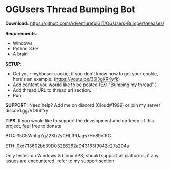 # OGUsers Thread Bumping Bot

__Download:__ https://github.com/AdventurefulGIT/OGUsers-Bumper/releases/

__Requirements__:
- Windows
- Python 3.6+
- A brain

__SETUP__:
- Get your mybbuser cookie, if you don't know how to get your cookie, here's an example: (https://youtu.be/36l3gKRKyfk)
- Add content you would like to be posted (EX: "Bumping my thread" )
- Add thread URL to thread url section.
- Run

__SUPPORT__:
Need help? Add me on discord (Cloud#1999) or join my server discord.gg/VD96fYy

__TIPS__:
If you would like to support the development and up-keep of this project, feel free to donate

BTC: 35G5WhhgZgZ2Xb2yCHLfPUJgs7He89vfKG

ETH: 0xd713602bb39D032E6262aD43183f9042e27a2D4a


Only tested on Windows & Linux VPS, should support all platforms, if any issues are encountered, refer to my support section.
